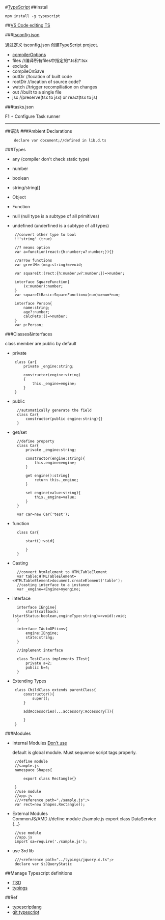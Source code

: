 #[TypeScript](https://github.com/Microsoft/TypeScript/blob/master/doc/spec.md)
##install

    npm install -g typescript
    
    
##[VS Code editing TS](https://code.visualstudio.com/Docs/languages/typescript)

###[tsconfig.json](http://www.typescriptlang.org/docs/handbook/tsconfig.json.html)

通过定义 tsconfig.json  创建TypeScript project.

+ [compilerOptions](http://www.typescriptlang.org/docs/handbook/compiler-options.html)
+ files   //编译所有files中指定的*.ts和*.tsx 
+ exclude
+ compileOnSave
+ outDir   //location of built code
+ rootDir //location of source code?
+ watch //trigger recompiliation on changes
+ out //built to a single file
+ jsx //preserve(tsx to jsx) or react(tsx to js)

###tasks.json

F1 + Configure Task runner

***

##语法 
###Ambient Declarations

        declare var document;//defined in lib.d.ts
        
 ###Types
 
 + any (compiler don't check static type)
 + number
 + boolean
 + string/string[]
 + Object
 + Function
 + null (null type is a subtype of all primitives)
 + undefined (underfined is a subtype of all types)
 
        //convert other type to bool
        !!'string' (true)
        
        //? means option
        var a=function(react:{h:number;w?:number;}){}
        
        //arrow functions
        var greetMe:(msg:string)=>void;
        
        var squareIt:(rect:{h:number;w?:number;})=>number;
        
        interface SquareFunction{
            (x:number):number;
        }
        var squareItBasic:SquareFunction=(num)=>num*num;
        
        interface Person{
            name:string;
            age?:number;
            calcPets:()=>number;
        }
        var p:Person;
 
 
 
 ###Classes&interfaces
 
 class member are public by default
 
 + private
 
        class Car{
            private _engine:string;
            
            constructor(engine:string)
            {
                this._engine=engine;
            }
        }

+ public 
      
        //automatically generate the field
        class Car{
            constructor(public engine:string){}
        }
        
+ get/set
     
        //define property
        class Car{
            private _engine:string;
            
            constructor(engine:string){
                this.engine=engine;
            }
            
            get engine():string{
                return this._engine;
            }
            
            set engine(value:string){
                this._engine=value;
            }
        }
        
        var car=new Car('test');
   
+ function

        class Car{
            
            start():void{
                
            }
        }  
   
+ Casting
 
        //convert htmlelement to HTMLTableElement
        var table:HTMLTableElement=<HTMLTableElement>document.createElement('table');
        //casting interface to a instance
        var _engine=<Engine>myengine;
    
+ interface

        interface IEngine{
            start(callback:(startStatus:boolean,engineType:string)=>void):void;
        }

        interface IAutoOPtions{
            engine:IEngine;
            state:string;
        }

        //implement interface

        class TestClass implements ITest{
            private a=2;
            public b=4;
        }


 + Extending Types

        class ChildClass extends parentClass{
            constructor(){
                super();
            }
            
            addAccessories(...accessory:Accessory[]){
                
            }
        }
 
 ###Modules
 
 + Internal Modules   [Don't use](https://www.stevefenton.co.uk/2015/05/stop-mixing-typescript-internal-and-external-modules/)
 
   default is global module. Must sequence script tags properly.
 
 
        //define module
        //sample.js
        namespace Shapes{
            
            export class Rectangle{}
            
        }
        //use module
        //app.js
        ///<reference path="./sample.js";>
        var rect=new Shapes.Rectangle();
 
 + External Modules  
   CommonJS/AMD
        //define module
        //sample.js
        export class DataService {...}
        
        //use module
        //app.js
        import sa=require('./sample.js');
        
 + use 3rd lib
 
        ///<reference path="../typings/jquery.d.ts";>
        declare var $:JQueryStatic

##Manage Typescript definitions  
+ [TSD](http://definitelytyped.org)
+ [typings](https://github.com/typings/typings)


##Ref
 + [typescriptlang](http://www.typescriptlang.org/docs/tutorial.html)
 + [git typescript](https://github.com/Microsoft/TypeScript/blob/master/doc/spec.md)